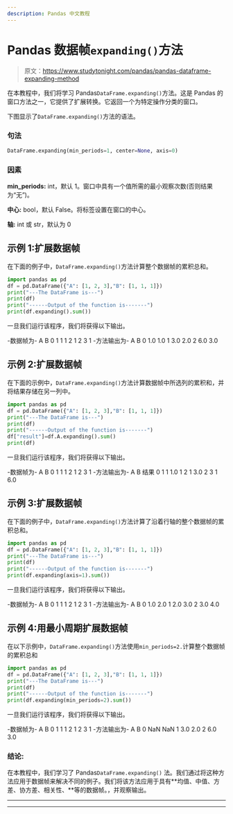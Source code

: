 ```yaml
---
description: Pandas 中文教程
---
```


# Pandas 数据帧`expanding()`方法

> 原文：<https://www.studytonight.com/pandas/pandas-dataframe-expanding-method>

在本教程中，我们将学习 Pandas`DataFrame.expanding()`方法。这是 Pandas 的窗口方法之一，它提供了扩展转换。它返回一个为特定操作分类的窗口。

下图显示了`DataFrame.expanding()`方法的语法。

### 句法

```py
DataFrame.expanding(min_periods=1, center=None, axis=0)
```

### 因素

**min_periods:** int，默认 1。窗口中具有一个值所需的最小观察次数(否则结果为“无”)。

**中心:** bool，默认 False。将标签设置在窗口的中心。

**轴:** int 或 str，默认为 0

## 示例 1:扩展数据帧

在下面的例子中，`DataFrame.expanding()`方法计算整个数据帧的累积总和。

```py
import pandas as pd
df = pd.DataFrame({"A": [1, 2, 3],"B": [1, 1, 1]})
print("---The DataFrame is---")
print(df)
print("------Output of the function is-------")
print(df.expanding().sum())
```

一旦我们运行该程序，我们将获得以下输出。

-数据帧为-
A B
0 1 1
1 2 1
2 3 1
-方法输出为-
A B
0 1.0 1.0
1 3.0 2.0
2 6.0 3.0

## 示例 2:扩展数据帧

在下面的示例中，`DataFrame.expanding()`方法计算数据帧中所选列的累积和，并将结果存储在另一列中。

```py
import pandas as pd
df = pd.DataFrame({"A": [1, 2, 3],"B": [1, 1, 1]})
print("---The DataFrame is---")
print(df)
print("------Output of the function is-------")
df["result"]=df.A.expanding().sum()
print(df)
```

一旦我们运行该程序，我们将获得以下输出。

-数据帧为-
A B
0 1 1
1 2 1
2 3 1
-方法输出为-
A B 结果
0 1 1 1.0
1 2 1 3.0
2 3 1 6.0

## 示例 3:扩展数据帧

在下面的例子中，`DataFrame.expanding()`方法计算了沿着行轴的整个数据帧的累积总和。

```py
import pandas as pd
df = pd.DataFrame({"A": [1, 2, 3],"B": [1, 1, 1]})
print("---The DataFrame is---")
print(df)
print("------Output of the function is-------")
print(df.expanding(axis=1).sum())
```

一旦我们运行该程序，我们将获得以下输出。

-数据帧为-
A B
0 1 1
1 2 1
2 3 1
-方法输出为-
A B
0 1.0 2.0
1 2.0 3.0
2 3.0 4.0

## 示例 4:用最小周期扩展数据帧

在以下示例中，`DataFrame.expanding()`方法使用`min_periods=2.`计算整个数据帧的累积总和

```py
import pandas as pd
df = pd.DataFrame({"A": [1, 2, 3],"B": [1, 1, 1]})
print("---The DataFrame is---")
print(df)
print("------Output of the function is-------")
print(df.expanding(min_periods=2).sum())
```

一旦我们运行该程序，我们将获得以下输出。

-数据帧为-
A B
0 1 1
1 2 1
2 3 1
-方法输出为-
A B
0 NaN NaN
1 3.0 2.0
2 6.0 3.0

### 结论:

在本教程中，我们学习了 Pandas`DataFrame.expanding()` 法。我们通过将这种方法应用于数据帧来解决不同的例子。我们将该方法应用于具有**均值、中值、方差、协方差、相关性、**等的数据帧。，并观察输出。

* * *

* * *